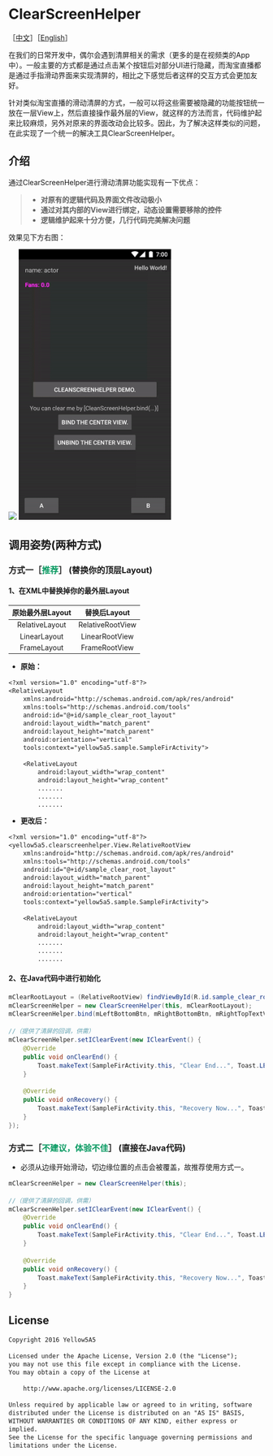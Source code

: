 # ClearScreenHelper

［[中文](#)］［[English](https://github.com/Yellow5A5/CleanScreenHelper/blob/master/README.md)］

在我们的日常开发中，偶尔会遇到清屏相关的需求（更多的是在视频类的App中）。一般主要的方式都是通过点击某个按钮后对部分UI进行隐藏，而淘宝直播都是通过手指滑动界面来实现清屏的，相比之下感觉后者这样的交互方式会更加友好。

针对类似淘宝直播的滑动清屏的方式，一般可以将这些需要被隐藏的功能按钮统一放在一层View上，然后直接操作最外层的View，就这样的方法而言，代码维护起来比较麻烦，另外对原来的界面改动会比较多。因此，为了解决这样类似的问题，在此实现了一个统一的解决工具ClearScreenHelper。

## 介绍


通过ClearScreenHelper进行滑动清屏功能实现有一下优点：

> * **对原有的逻辑代码及界面文件改动极小**
> * **通过对其内部的View进行绑定，动态设置需要移除的控件**
> * **逻辑维护起来十分方便，几行代码完美解决问题**

效果见下方右图：

<img src="image/demo_image1.gif" width=300></img>
<img src="image/demo_image2.gif" width=300></img>

## 调用姿势(两种方式)

### 方式一［<font color="##669966">推荐</font>］ (替换你的顶层Layout)


#### 1、在XML中替换掉你的最外层Layout

| 原始最外层Layout | 替换后Layout   | 
| :------:   | :-----:  |
| RelativeLayout | RelativeRootView |
| LinearLayout| LinearRootView|
| FrameLayout | FrameRootView|

* **原始：**

```
<?xml version="1.0" encoding="utf-8"?>
<RelativeLayout 
	xmlns:android="http://schemas.android.com/apk/res/android"
    xmlns:tools="http://schemas.android.com/tools"
    android:id="@+id/sample_clear_root_layout"
    android:layout_width="match_parent"
    android:layout_height="match_parent"
    android:orientation="vertical"
    tools:context="yellow5a5.sample.SampleFirActivity">

    <RelativeLayout
        android:layout_width="wrap_content"
        android:layout_height="wrap_content"
        .......
        .......
        .......
```

* **更改后：**

```
<?xml version="1.0" encoding="utf-8"?>
<yellow5a5.clearscreenhelper.View.RelativeRootView
	xmlns:android="http://schemas.android.com/apk/res/android"
    xmlns:tools="http://schemas.android.com/tools"
    android:id="@+id/sample_clear_root_layout"
    android:layout_width="match_parent"
    android:layout_height="match_parent"
    android:orientation="vertical"
    tools:context="yellow5a5.sample.SampleFirActivity">

    <RelativeLayout
        android:layout_width="wrap_content"
        android:layout_height="wrap_content"
        .......
        .......
        .......
```

#### 2、在Java代码中进行初始化



```java
mClearRootLayout = (RelativeRootView) findViewById(R.id.sample_clear_root_layout);
mClearScreenHelper = new ClearScreenHelper(this, mClearRootLayout);
mClearScreenHelper.bind(mLeftBottomBtn, mRightBottomBtn, mRightTopTextV, mFansTextV, mInfoTextV);

//（提供了清屏的回调，供需）
mClearScreenHelper.setIClearEvent(new IClearEvent() {
    @Override
    public void onClearEnd() {
        Toast.makeText(SampleFirActivity.this, "Clear End...", Toast.LENGTH_SHORT).show();
    }

    @Override
    public void onRecovery() {
        Toast.makeText(SampleFirActivity.this, "Recovery Now...", Toast.LENGTH_SHORT).show();
    }
});
```

### 方式二［<font color="##669966">不建议，体验不佳</font>］ (直接在Java代码)

* 必须从边缘开始滑动，切边缘位置的点击会被覆盖，故推荐使用方式一。

```java
mClearScreenHelper = new ClearScreenHelper(this);

//（提供了清屏的回调，供需）
mClearScreenHelper.setIClearEvent(new IClearEvent() {
    @Override
    public void onClearEnd() {
        Toast.makeText(SampleFirActivity.this, "Clear End...", Toast.LENGTH_SHORT).show();
    }

    @Override
    public void onRecovery() {
        Toast.makeText(SampleFirActivity.this, "Recovery Now...", Toast.LENGTH_SHORT).show();
    }
}
```


## License

    Copyright 2016 Yellow5A5
    
    Licensed under the Apache License, Version 2.0 (the "License");
    you may not use this file except in compliance with the License.
    You may obtain a copy of the License at
    
        http://www.apache.org/licenses/LICENSE-2.0
    
    Unless required by applicable law or agreed to in writing, software
    distributed under the License is distributed on an "AS IS" BASIS,
    WITHOUT WARRANTIES OR CONDITIONS OF ANY KIND, either express or implied.
    See the License for the specific language governing permissions and
    limitations under the License.
 
